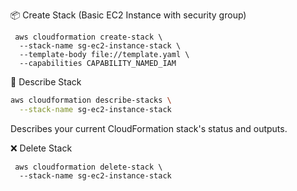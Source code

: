 

📦 Create Stack (Basic EC2 Instance with security group)

```
 aws cloudformation create-stack \
  --stack-name sg-ec2-instance-stack \
  --template-body file://template.yaml \
  --capabilities CAPABILITY_NAMED_IAM
```


📄 Describe Stack

```bash
aws cloudformation describe-stacks \
  --stack-name sg-ec2-instance-stack
```

Describes your current CloudFormation stack's status and outputs.


❌ Delete Stack

```
 aws cloudformation delete-stack \
  --stack-name sg-ec2-instance-stack
```
